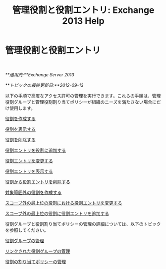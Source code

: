 ﻿---
title: '管理役割と役割エントリ: Exchange 2013 Help'
TOCTitle: 管理役割と役割エントリ
ms:assetid: 243be502-b3d7-4bb3-8f9b-063ab7a85c02
ms:mtpsurl: https://technet.microsoft.com/ja-jp/library/Dd638097(v=EXCHG.150)
ms:contentKeyID: 49895299
ms.date: 04/24/2018
mtps_version: v=EXCHG.150
ms.translationtype: HT
---

# 管理役割と役割エントリ

 

_**適用先:**Exchange Server 2013_

_**トピックの最終更新日:**2012-09-13_

以下の手順で高度なアクセス許可の管理を実行できます。これらの手順は、管理役割グループと管理役割割り当てポリシーが組織のニーズを満たさない場合にだけ使用します。

[役割を作成する](create-a-role-exchange-2013-help.md)

[役割を表示する](view-a-role-exchange-2013-help.md)

[役割を削除する](remove-a-role-exchange-2013-help.md)

[役割エントリを役割に追加する](add-a-role-entry-to-a-role-exchange-2013-help.md)

[役割エントリを変更する](change-a-role-entry-exchange-2013-help.md)

[役割エントリを表示する](view-role-entries-exchange-2013-help.md)

[役割から役割エントリを削除する](remove-a-role-entry-from-a-role-exchange-2013-help.md)

[対象範囲外の役割を作成する](create-an-unscoped-role-exchange-2013-help.md)

[スコープ外の最上位の役割における役割エントリを変更する](change-a-role-entry-on-an-unscoped-top-level-role-exchange-2013-help.md)

[スコープ外の最上位の役割に役割エントリを追加する](add-a-role-entry-to-an-unscoped-top-level-role-exchange-2013-help.md)

役割グループと役割割り当てポリシーの管理の詳細については、以下のトピックを参照してください。

[役割グループの管理](manage-role-groups-exchange-2013-help.md)

[リンクされた役割グループの管理](manage-linked-role-groups-exchange-2013-help.md)

[役割の割り当てポリシーの管理](manage-role-assignment-policies-exchange-2013-help.md)

